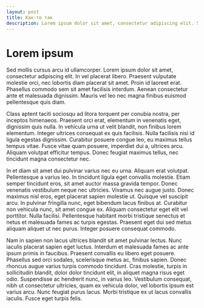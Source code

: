 ```yaml
---
layout: post
title: Как-то так
description: Lorem ipsum dolor sit amet, consectetur adipiscing elit. Sed id eleifend ligula. Donec id sagittis mauris. Sed tempor vulputate augue, consectetur placerat sem ultrices at. Pellentesque habitant morbi tristique senectus et netus et malesuada fames ac turpis egestas. Praesent sit amet odio dui. Phasellus tempus ex a consequat dictum. Phasellus lacinia nisi quam, nec rutrum diam malesuada eu. Nunc egestas massa vel est cursus consequat. Quisque id malesuada arcu. Vivamus eget iaculis justo. Praesent quis dignissim sapien. Etiam ornare interdum semper.
---
```


# Lorem ipsum

Sed mollis cursus arcu id ullamcorper. Lorem ipsum dolor sit amet, consectetur adipiscing elit. In vel placerat libero. Praesent vulputate molestie orci, nec lobortis diam placerat sit amet. Proin id laoreet erat. Phasellus commodo sem sit amet facilisis interdum. Aenean consectetur ante et malesuada dignissim. Mauris vel leo nec magna finibus euismod pellentesque quis diam.

Class aptent taciti sociosqu ad litora torquent per conubia nostra, per inceptos himenaeos. Praesent orci erat, elementum in venenatis eget, dignissim quis nulla. In vehicula urna ut velit blandit, non finibus lorem elementum. Integer ultrices consequat ex quis facilisis. Nulla facilisis nisi id ligula egestas dignissim. Curabitur posuere congue leo, eu maximus tellus tempus vitae. Fusce vitae quam posuere, imperdiet dui a, ultrices arcu. Aliquam volutpat efficitur tempus. Donec feugiat maximus tellus, nec tincidunt magna consectetur nec.

In et diam sit amet dui pulvinar varius nec eu urna. Aliquam erat volutpat. Pellentesque a varius leo. In tincidunt ligula eget convallis molestie. Etiam semper tincidunt eros, sit amet auctor massa gravida tempor. Donec venenatis vestibulum neque nec ultricies. Vivamus nec augue justo. Donec maximus nisl eros, eget placerat sapien molestie ut. Quisque vel suscipit arcu. In pulvinar fringilla nunc, eget bibendum lacus finibus at. Curabitur non vehicula nunc, sit amet congue ex. Aliquam consectetur eget elit vel porttitor. Nulla facilisi. Pellentesque habitant morbi tristique senectus et netus et malesuada fames ac turpis egestas. Praesent eget dui sed metus aliquam aliquet ut nec purus. Integer posuere consequat commodo.

Nam in sapien non lacus ultrices blandit sit amet pulvinar lectus. Nunc iaculis placerat sapien eget luctus. Interdum et malesuada fames ac ante ipsum primis in faucibus. Praesent convallis eu libero eget posuere. Phasellus sed orci sodales, scelerisque metus ac, finibus sapien. Donec rhoncus augue varius turpis commodo tincidunt. Cras molestie, turpis in sollicitudin blandit, dolor dolor tincidunt elit, in aliquet magna risus eget odio. Suspendisse ac hendrerit nunc, in varius leo. Vestibulum consequat, nibh ut consectetur ultricies, quam ex vehicula dolor, vel lobortis ipsum est varius arcu. Nunc feugiat purus lacus. Morbi tristique ex ut lacus convallis iaculis. Fusce eget turpis felis.


